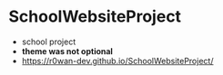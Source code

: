# SchoolWebsiteProject
- school project
- **theme was not optional**
- https://r0wan-dev.github.io/SchoolWebsiteProject/
